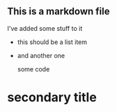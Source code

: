 ## This is a markdown file

I've added some stuff to it

* this should be a list item
* and another one

    some code

# secondary title
